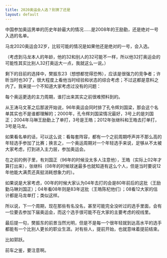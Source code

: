 ```yaml
---
title: 2020奥运会人选？别猜了还是
layout: default
---
```


中国参加奥运男单的历史年龄最大的情况……是2008年的王励勤，还是绝对一号入选的名单。

马龙2020奥运会32岁，比较可能的情况是如果他还是绝对的一号，会入选。

（考虑到马龙本人的年龄，他的32和别人的32可能不一样，所以他32打奥运会的可能性其实比别人32打奥运大一点，我就这么一说。）

剩下的目前的选择中，樊振东23（想想都觉得恐怖），应该是很强力的竞争者；许昕当时也30了，很大程度上看他当时经验和状态的综合考虑；不过这都是意料之内了。我来提一个不知道大家考虑过没有的问题：

每个奥运更迭的主力周期，谁打出来其实之前很难预料到的。

从王涛马文革之后那波开始说，96年奥运会同时排了孔令辉刘国梁，那会这个名单其实也不是谁都理解的；2000年，孔令辉刘国梁情况最好，3号上的是刘国正；2004年马琳王励勤上了单打，3号是王皓；2012年张继科和王皓去打单打，3号是马龙。

如果看名单的话，可以这么说：看每套阵容，都有一个之前周期呼声并不那么高的年轻选手参加了比赛；换言之，一个奥运周期对一个年轻选手来说，足够从不太被大家考虑，打到进入主力层，参加奥运会。

在之前的例子里，有刘国正（96年的时候没太多人注意他），王皓（实际上02年才算打出来），张继科（08年的时候球迷最多也就知道有这么个人，但是当时要说12年他能大满贯还真挺消耗想象力的）。

如果说是大家考虑，00年的时候大家认为04年去打的会是80年前后的这批（王励勤马琳刘国正）；04年看08年则是83年这批（王皓陈杞他们）；08看12大家的估计都是马龙单打；类似这样。

所以说，下一个周期，现在那些有名没名，甚至可能完全没听过的选手里面，会有一位要去参加下届奥运会，而这个选手很可能不在大家的主要考虑的视线里。

最后提一句，樊振东的前景当然光明，但是不是每一个很年轻就到达高水平的选手都能有一个比别人更长的职业生涯。对有些人，提前开始，也就意味着提前结束。

比如郭跃。

前车之鉴，要注意啊。
